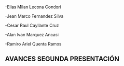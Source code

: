 -Elias Milan Lecona Condori

-Jean Marco Fernandez Silva

-Cesar Raul Cayllante Cruz

-Alan Ivan Marquez Ancasi

-Ramiro Ariel Quenta Ramos

## AVANCES SEGUNDA PRESENTACIÓN
